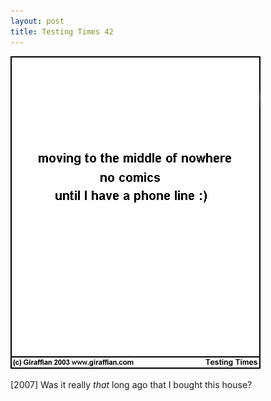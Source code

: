 ```yaml
---
layout: post
title: Testing Times 42
---
```

<img src="/images/tt0042.png">

[2007] Was it really *that* long ago that I bought this house?